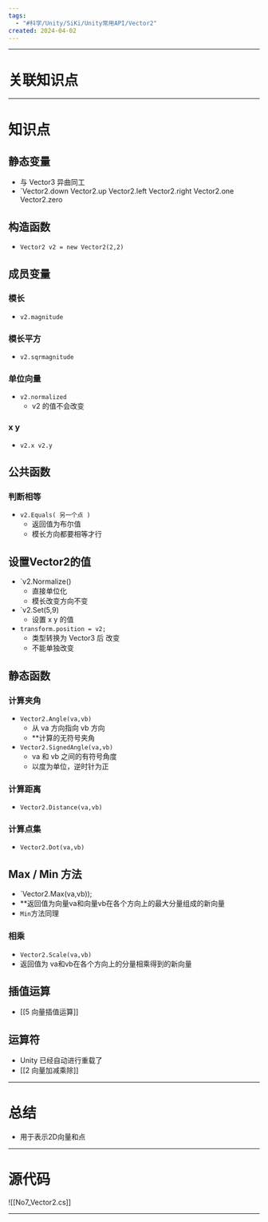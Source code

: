```yaml
---
tags:
  - "#科学/Unity/SiKi/Unity常用API/Vector2"
created: 2024-04-02
---
```


---
# 关联知识点



---
# 知识点

## 静态变量

- 与 Vector3 异曲同工
- `Vector2.down Vector2.up Vector2.left Vector2.right Vector2.one Vector2.zero
## 构造函数

- `Vector2 v2 = new Vector2(2,2)`
## 成员变量

### 模长

- `v2.magnitude`
### 模长平方

- `v2.sqrmagnitude`
### 单位向量

- `v2.normalized`
	- v2 的值不会改变
### x y

- `v2.x v2.y`
## 公共函数

### 判断相等

- `v2.Equals( 另一个点 )`
	- 返回值为布尔值
	- 模长方向都要相等才行
## 设置Vector2的值

- `v2.Normalize()
	- 直接单位化
	- 模长改变方向不变
- `v2.Set(5,9)
	- 设置 x y 的值
- `transform.position = v2;`
	- 类型转换为 Vector3 后 改变
	- 不能单独改变
## 静态函数
### 计算夹角

- `Vector2.Angle(va,vb)`
	- 从 va 方向指向 vb 方向
	- **计算的无符号夹角
- `Vector2.SignedAngle(va,vb)`
	- va 和 vb 之间的有符号角度
	- 以度为单位，逆时针为正
### 计算距离

- `Vector2.Distance(va,vb)`
### 计算点集

- `Vector2.Dot(va,vb)`
## Max / Min 方法

- `Vector2.Max(va,vb));
- **返回值为向量va和向量vb在各个方向上的最大分量组成的新向量
- `Min`方法同理
### 相乘

- `Vector2.Scale(va,vb)`
- 返回值为 va和vb在各个方向上的分量相乘得到的新向量
## 插值运算

- [[5 向量插值运算]]
## 运算符

- Unity 已经自动进行重载了
- [[2 向量加减乘除]]


---
# 总结

- 用于表示2D向量和点

---
# 源代码

![[No7_Vector2.cs]]

---